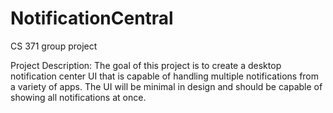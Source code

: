 # NotificationCentral
CS 371 group project

Project Description: The goal of this project is to create a desktop notification center UI that is capable of handling multiple notifications from a variety of apps. The UI will be minimal in design and should be capable of showing all notifications at once.
